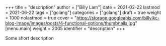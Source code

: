 +++
title = "description"
author = ["Billy Lam"]
date = 2021-02-22
lastmod = 2021-06-22
tags = ["golang"]
categories = ["golang"]
draft = true
weight = 1000
nolastmod = true
cover = "https://storage.googleapis.com/billylkc-blog-image/images/posts/4-functional-options/thumbnails.jpg"
[menu.main]
  weight = 2005
  identifier = "description"
+++

Some short description

<!--more-->
